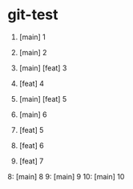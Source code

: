 # git-test

1. [main] 1
2. [main] 2
3. [main] [feat] 3
4. [feat] 4

5. [main] [feat] 5
6. [main] 6
5. [feat] 5
6. [feat] 6
7. [feat] 7

8: [main] 8
9: [main] 9
10: [main] 10